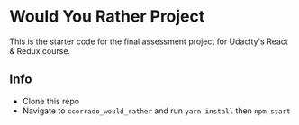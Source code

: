 # Would You Rather Project

This is the starter code for the final assessment project for Udacity's React & Redux course.

## Info
* Clone this repo
* Navigate to `ccorrado_would_rather` and run `yarn install` then `npm start`
